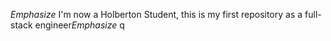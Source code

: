 *Emphasize* I'm now a Holberton Student, this is my first repository as a full-stack engineer*Emphasize*
q